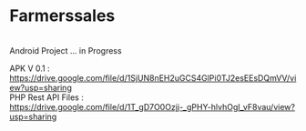 # Farmerssales
<br>
Android Project ... in Progress <br>

APK V 0.1 : <br> https://drive.google.com/file/d/1SjUN8nEH2uGCS4GlPi0TJ2esEEsDQmVV/view?usp=sharing
<br>
PHP Rest API Files : <br> https://drive.google.com/file/d/1T_gD7O0Ozjj-_gPHY-hlvhOgI_vF8vau/view?usp=sharing
